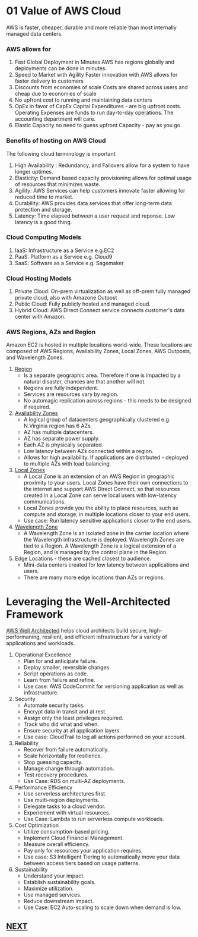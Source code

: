 # 01 Value of AWS Cloud

AWS is faster, cheaper, durable and more reliable than most internally managed data centers.
### AWS allows for 
1. Fast Global Deployment in Minutes
    AWS has regions globally and deployments can be done in minutes.
1. Speed to Market with Agility
    Faster innovation with AWS allows for faster delivery to customers
1. Discounts from economies of scale 
    Costs are shared across users and cheap due to economies of scale
1. No upfront cost to running and maintaining data centers
1. OpEx in favor of CapEx
    Capital Expenditures - are big upfront costs. Operating Expenses are funds to run day-to-day operations. The accounting department will care.    
1. Elastic Capacity
    no need to guess upfront Capacity - pay as you go.


### Benefits of hosting on AWS Cloud
The following cloud terminology is important
1. High Availability : Redundancy, and Failovers allow for a system to have longer uptimes.
1. Elasticity: Demand based capacity provisioning allows for optimal usage of resources that minimizes waste.
1. Agility: AWS Services can help customers innovate faster allowing for reduced time to market.
1. Durability: AWS provides data services that offer long-term data protection and storage.
1. Latency: Time elapsed between a user request and reponse. Low latency is a good thing.
### Cloud Computing Models

1. IaaS: Infrastructure as a Service e.g.EC2
1. PaaS: Platform as a Service e.g. Cloud9
1. SaaS: Software as a Service e.g. Sagemaker

### Cloud Hosting Models

1. Private Cloud: On-prem virtualization as well as off-prem fully managed private cloud, also with Amazone Outpost
1. Public Cloud: Fully publicly hosted and managed cloud.
1. Hybrid Cloud: AWS Direct Connect service connects customer's data center with Amazon.

### AWS Regions, AZs and Region
Amazon EC2 is hosted in multiple locations world-wide. These locations are composed of AWS Regions, Availability Zones, Local Zones, AWS Outposts, and Wavelength Zones.
1. [Region](https://docs.aws.amazon.com/AWSEC2/latest/UserGuide/using-regions-availability-zones.html)
    * Is a separate geographic area. Therefore if one is impacted by a natural disaster, chances are that another will not.
    * Regions are fully independent.
    * Services are resources vary by region.
    * No automagic replication across regions - this needs to be designed if required.
1. [Availability Zones](https://aws.amazon.com/about-aws/global-infrastructure/regions_az/)
    * A logical group of datacenters geographically clustered e.g. N.Virginia region has 6 AZs
    * AZ has multiple datacenters.
    * AZ has separate power supply. 
    * Each AZ is physically separated.
    * Low latency between AZs connected within a region.
    * Allows for high availability. If applications are distrbuted - deployed to multiple AZs with load balancing.
1. [Local Zones](https://aws.amazon.com/about-aws/global-infrastructure/localzones/)
    * A Local Zone is an extension of an AWS Region in geographic proximity to your users. Local Zones have their own connections to the internet and support AWS Direct Connect, so that resources created in a Local Zone can serve local users with low-latency communications. 
    * Local Zones provide you the ability to place resources, such as compute and storage, in multiple locations closer to your end users.
    * Use case: Run latency sensitive applications closer to the end users.
1. [Wavelength Zone](https://docs.aws.amazon.com/AWSEC2/latest/UserGuide/using-regions-availability-zones.html#concepts-wavelength-zones)
    * A Wavelength Zone is an isolated zone in the carrier location where the Wavelength infrastructure is deployed. Wavelength Zones are tied to a Region. A Wavelength Zone is a logical extension of a Region, and is managed by the control plane in the Region.
1. Edge Locations - these are cached closest to audience.
    * Mini-data centers created for low latency between applications and users.
    * There are many more edge locations than AZs or regions.


 # Leveraging the Well-Architected Framework
[AWS Well Architected](https://aws.amazon.com/architecture/well-architected/?wa-lens-whitepapers.sort-by=item.additionalFields.sortDate&wa-lens-whitepapers.sort-order=desc&wa-guidance-whitepapers.sort-by=item.additionalFields.sortDate&wa-guidance-whitepapers.sort-order=des=) helps cloud architects build secure, high-performaning, resilient, and efficient infrastructure for a variety of applications and workloads.

1. Operational Excellence
    * Plan for and anticipate failure. 
    * Deploy smaller, reversible changes. 
    * Script operations as code. 
    * Learn from failure and refine.
    * Use case: AWS CodeCommit for versioning application as well as infrastructure.
1. Security
    * Automate security tasks.
    * Encrypt data in transit and at rest.
    * Assign only the least privileges required.
    * Track who did what and when.
    * Ensure security at all application layers.
    * Use case: CloudTrail to log all actions performed on your account.
1. Reliability
    * Recover from failure automatically.
    * Scale horizontally for resilience.
    * Stop guessing capacity.
    * Manage change through automation.
    * Test recovery procedures.
    * Use Case: RDS on multi-AZ deployments.
1. Performance Efficiency
    * Use serverless architectures first.
    * Use multi-region deployments.
    * Delegate tasks to a cloud vendor.
    * Experiement with virtual resources.
    * Use Case: Lambda to run serverless compute workloads.
1. Cost Optimization
    * Utilize consumption-based pricing.
    * Implement Cloud Financial Management.
    * Measure overall efficiency.
    * Pay only for resources your application requires.
    * Use case: S3 Intelligent Tiering to automatically move your data between access tiers based on usage patterns.
1. Sustainability
    * Understand your impact.
    * Establish sustainability goals.
    * Maximize utilization.
    * Use managed services.
    * Reduce downstream impact.
    * Use Case: EC2 Auto-scaling to scale down when demand is low.


## [NEXT](./05-AWS_Core_Services.md)
